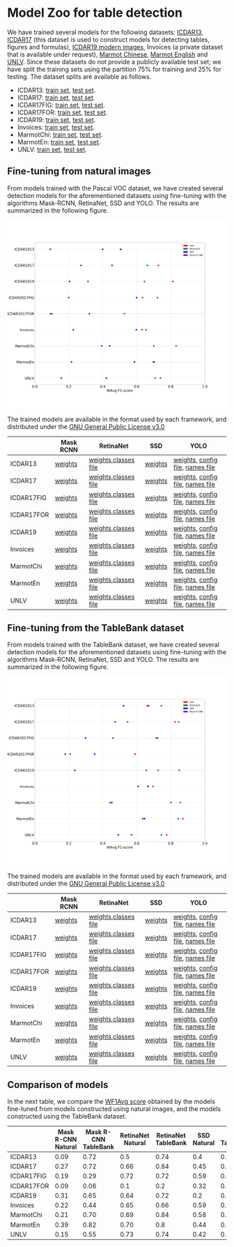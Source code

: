 # Model Zoo for table detection

We have trained several models for the following datasets: [ICDAR13](http://www.tamirhassan.com/html/competition.html), [ICDAR17](http://u-pat.org/ICDAR2017/program_competitions.php) (this dataset is used to construct models for detecting tables, figures and formulas), [ICDAR19 modern images](http://sac.founderit.com/), Invoices (a private dataset that is available under request), [Marmot Chinese](http://www.icst.pku.edu.cn/cpdp/sjzy/index.htm), [Marmot English](http://www.icst.pku.edu.cn/cpdp/sjzy/index.htm) and [UNLV](https://dl.acm.org/citation.cfm?id=1815345). Since these datasets do not provide a publicly available test set; we have split the training sets using the partition 75% for training and 25% for testing. The dataset splits are available as follows. 


- ICDAR13: [train set](splits/icdar13-train.txt), [test set](splits/icdar13-test.txt).
- ICDAR17: [train set](splits/icdar17-train.txt), [test set](splits/icdar17-test.txt).
- ICDAR17FIG: [train set](splits/icdar17-train.txt), [test set](splits/icdar17-test.txt).
- ICDAR17FOR: [train set](splits/icdar17-train.txt), [test set](splits/icdar17-test.txt).
- ICDAR19: [train set](splits/icdar19-train.txt), [test set](splits/icdar19-test.txt).
- Invoices: [train set](splits/invoices-train.txt), [test set](splits/invoices-test.txt).
- MarmotChi: [train set](splits/marmotChi-train.txt), [test set](splits/marmotChi-test.txt).
- MarmotEn: [train set](splits/marmotEn-train.txt), [test set](splits/marmotEn-test.txt).
- UNLV: [train set](splits/unlv-train.txt), [test set](splits/unlv-test.txt).

## Fine-tuning from natural images

From models trained with the Pascal VOC dataset, we have created several detection models for the aforementioned datasets using fine-tuning with the algorithms Mask-RCNN, RetinaNet, SSD and YOLO. The results are summarized in the following figure.

![Results transfer learning from natural images](images/das.png)

The trained models are available in the format used by each framework, and distributed under the [GNU General Public License v3.0](https://www.gnu.org/licenses/gpl-3.0.html)

|| Mask RCNN|RetinaNet|SSD|YOLO|
|----------|----------|----------|----------|----------|
|ICDAR13| [weights](https://unirioja-my.sharepoint.com/:u:/g/personal/cedomin_unirioja_es/EZt0ccT1fxZMhuUzEMP8ZtIBBZMuLHGbvv09vwnn_1hT-A?e=rgshQh)|[weights](https://unirioja-my.sharepoint.com/:u:/g/personal/cedomin_unirioja_es/ETENKY4y9jZKv3dEC-WHlnYBGCP8oUhEzxwZZF9SiJ18jQ?e=wXi696),[classes file](https://raw.githubusercontent.com/holms-ur/fine-tuning/master/code/retinanet/retinanet_classes.csv)| [weights](https://unirioja-my.sharepoint.com/:u:/g/personal/cedomin_unirioja_es/EelJCZ8UY1dAokqj8d0ZGXkBibwrbzb0L_rOdav0F_RPig?e=vYYUcS) |  [weights](https://unirioja-my.sharepoint.com/:u:/g/personal/cedomin_unirioja_es/EU0QwvNmCEtGlu4JSbAP9gQBsR9KIjxQJJLIML6cDy380A?e=L2KNyY), [config file](https://raw.githubusercontent.com/holms-ur/fine-tuning/master/code/yolo/tablasFinaltest416320.cfg), [names file](https://raw.githubusercontent.com/holms-ur/fine-tuning/master/code/yolo/vocTablas.names)|
|ICDAR17| [weights](https://unirioja-my.sharepoint.com/:u:/g/personal/cedomin_unirioja_es/EcyXbl6Ru4tCiZU7PjS9vjsBzP8NNsVrGge8k6hUv7M3FQ?e=YP09Ty)|[weights](https://unirioja-my.sharepoint.com/:u:/g/personal/cedomin_unirioja_es/EfuX-LOhZMRFh1ANtYwcCjsBkOiFQbTzHXnoSb1U265YHw?e=0RghNs),[classes file](https://raw.githubusercontent.com/holms-ur/fine-tuning/master/code/retinanet/retinanet_classes.csv)| [weights](https://unirioja-my.sharepoint.com/:u:/g/personal/cedomin_unirioja_es/EY5sQ97FcalFjxtIYLGuWQkBMkVKtg7kWczqw0XEXAyMig?e=X6SeFw) |  [weights](https://unirioja-my.sharepoint.com/:u:/g/personal/cedomin_unirioja_es/ETMmVrsbVcdGse4R-fOhkocBzJjrIMzaxgn_ovzm7dRteQ?e=k0Okzg), [config file](https://raw.githubusercontent.com/holms-ur/fine-tuning/master/code/yolo/tablasFinaltest416320.cfg), [names file](https://raw.githubusercontent.com/holms-ur/fine-tuning/master/code/yolo/vocTablas.names)|
|ICDAR17FIG| [weights](https://unirioja-my.sharepoint.com/:u:/g/personal/cedomin_unirioja_es/EQnk2KcywL9LhMLEXiWf8PwBEh0wm1aWrZ9siANd0RSbGA?e=1U3Il5)|[weights](https://unirioja-my.sharepoint.com/:u:/g/personal/cedomin_unirioja_es/EQ6kc_ShScNBhfITZldWKmwBjVbYVRWKPN8Zr4U8Z6n2VQ?e=bqcDKS),[classes file](https://raw.githubusercontent.com/holms-ur/fine-tuning/master/code/retinanet/retinanet_classes.csv)| [weights](https://unirioja-my.sharepoint.com/:u:/g/personal/cedomin_unirioja_es/ETarswoK1plDhugNIujdcZoBGp_LaH1lJZnZ7FNA9AY-YQ?e=9QlmwO) |  [weights](https://unirioja-my.sharepoint.com/:u:/g/personal/cedomin_unirioja_es/Eeg-oEPdxl5PuQyjqNedGpMBaYLryQSPZp9HOO6S8acqaQ?e=vVHTsf), [config file](https://raw.githubusercontent.com/holms-ur/fine-tuning/master/code/yolo/tablasFinaltest416320.cfg), [names file](https://raw.githubusercontent.com/holms-ur/fine-tuning/master/code/yolo/vocTablas.names)|
|ICDAR17FOR| [weights](https://unirioja-my.sharepoint.com/:u:/g/personal/cedomin_unirioja_es/EfPGOG8UbEFKrREAnUt7rDkB36nQ-klPAIqD8kb_daV6fQ?e=LGhL0b)|[weights](https://unirioja-my.sharepoint.com/:u:/g/personal/cedomin_unirioja_es/EUfxS7ZwTAtIthw5kS08ffIB4vOFiXagDqfHSRLVBhlzxw?e=9t2O40),[classes file](https://raw.githubusercontent.com/holms-ur/fine-tuning/master/code/retinanet/retinanet_classes.csv)| [weights](https://unirioja-my.sharepoint.com/:u:/g/personal/cedomin_unirioja_es/EV8Qq-r3pWdFsDZhXGeCG1EBwiwZNAZ7SOi2gf3CMmxqhw?e=dfTmYa) |  [weights](https://unirioja-my.sharepoint.com/:u:/g/personal/cedomin_unirioja_es/EX004aBDx0ZGsM4QfX9PoCsBzPddsr38A8A3mIGpSiROLw?e=xWwbFg), [config file](https://raw.githubusercontent.com/holms-ur/fine-tuning/master/code/yolo/tablasFinaltest416320.cfg), [names file](https://raw.githubusercontent.com/holms-ur/fine-tuning/master/code/yolo/vocTablas.names)|
|ICDAR19| [weights](https://unirioja-my.sharepoint.com/:u:/g/personal/cedomin_unirioja_es/ES4DpTRJWs9Ek0v0xMbymOoBNEOPceFsqQs5L9upko6kaA?e=G6UB7p)|[weights](),[classes file](https://raw.githubusercontent.com/holms-ur/fine-tuning/master/code/retinanet/retinanet_classes.csv)| [weights](https://unirioja-my.sharepoint.com/:u:/g/personal/cedomin_unirioja_es/EVvuNHa7amlHk5O_CvVaHu8BFwv1sfXI31qxIOoTJTpmzw?e=bCrRjR) |  [weights](https://unirioja-my.sharepoint.com/:u:/g/personal/cedomin_unirioja_es/EdSHJsnKliZBuXJ-IEsLFmwBkU9dHMewEgOMbLxw0w575w?e=64F2FE), [config file](https://raw.githubusercontent.com/holms-ur/fine-tuning/master/code/yolo/tablasFinaltest416320.cfg), [names file](https://raw.githubusercontent.com/holms-ur/fine-tuning/master/code/yolo/vocTablas.names)|
|Invoices| [weights](https://unirioja-my.sharepoint.com/:u:/g/personal/cedomin_unirioja_es/ESe1F8OygqxHrzAKlYF0AmUBMauBGsgvxnzyiCIG-yVPKQ?e=80LarN)|[weights](https://unirioja-my.sharepoint.com/:u:/g/personal/cedomin_unirioja_es/EcZ4vdhqm1lHjDi6okTWbEkBTVoZN-6VTlMF6jr9TEF0qw?e=vWWsHs),[classes file](https://raw.githubusercontent.com/holms-ur/fine-tuning/master/code/retinanet/retinanet_classes.csv)| [weights](https://unirioja-my.sharepoint.com/:u:/g/personal/cedomin_unirioja_es/ER20e6yv2T1LkImbu_L2-p0BO6O9LDHv4om7Tp0CDve2ZA?e=neBXoe) |  [weights](https://unirioja-my.sharepoint.com/:u:/g/personal/cedomin_unirioja_es/EVqiaX3VgVZLmTbUBe0kRbQBCf0r1peyo5d_8k3YYJg3FQ?e=R6ZGA3), [config file](https://raw.githubusercontent.com/holms-ur/fine-tuning/master/code/yolo/tablasFinaltest416320.cfg), [names file](https://raw.githubusercontent.com/holms-ur/fine-tuning/master/code/yolo/vocTablas.names)|
|MarmotChi| [weights](https://unirioja-my.sharepoint.com/:u:/g/personal/cedomin_unirioja_es/Ea0TLm8LMwRNnTZ-FXRhnY0B76O3-xMPL96mF_MSc_q9ew?e=kbKhys)|[weights](https://unirioja-my.sharepoint.com/:u:/g/personal/cedomin_unirioja_es/ERIcHRYk3bJFgPziH3WhvVwBO_-xx-HdNUwfmiv2S45A-A?e=1bzjp3),[classes file](https://raw.githubusercontent.com/holms-ur/fine-tuning/master/code/retinanet/retinanet_classes.csv)| [weights](https://unirioja-my.sharepoint.com/:u:/g/personal/cedomin_unirioja_es/ERBbJ6TX_KlGkBhryc7fqAEBaGdFVyc62cHrswMC7mCL7g?e=sPI2vT) |  [weights](https://unirioja-my.sharepoint.com/:u:/g/personal/cedomin_unirioja_es/EeypoDUR2TxPqKoymbZJxNsBYwocn1F_cTikDXKBk1iKhg?e=ET6CAV), [config file](https://raw.githubusercontent.com/holms-ur/fine-tuning/master/code/yolo/tablasFinaltest416320.cfg), [names file](https://raw.githubusercontent.com/holms-ur/fine-tuning/master/code/yolo/vocTablas.names)|
|MarmotEn| [weights](https://unirioja-my.sharepoint.com/:u:/g/personal/cedomin_unirioja_es/EUodMOOCQZlEs0xzV3j6zd0BiuxOM-Z4uU5OspdoFF1mZA?e=SwEnyB)|[weights](https://unirioja-my.sharepoint.com/:u:/g/personal/cedomin_unirioja_es/Edi3QTUsUh1GpFUu3DV1KrYBZUCBheGymXDrQKyG7FdZmA?e=NPa4Pt),[classes file](https://raw.githubusercontent.com/holms-ur/fine-tuning/master/code/retinanet/retinanet_classes.csv)| [weights](https://unirioja-my.sharepoint.com/:u:/g/personal/cedomin_unirioja_es/ETH5QCMa_aBKsjxl9uz4PvoBAi3UB8ST9cC8ub6CjEQ7Ig?e=KjR1Cm) |  [weights](https://unirioja-my.sharepoint.com/:u:/g/personal/cedomin_unirioja_es/EXq35-moQl1MoM_PM5VuJE4BLjeXAET7mXfGmUNIRtmiVg?e=asCckz), [config file](https://raw.githubusercontent.com/holms-ur/fine-tuning/master/code/yolo/tablasFinaltest416320.cfg), [names file](https://raw.githubusercontent.com/holms-ur/fine-tuning/master/code/yolo/vocTablas.names)|
|UNLV| [weights](https://unirioja-my.sharepoint.com/:u:/g/personal/cedomin_unirioja_es/ERNBdsLqIplJsJsETytzkQ8B0RnkxtPNIu5CMmH_TC6RUQ?e=NIuW5J)|[weights](https://unirioja-my.sharepoint.com/:u:/g/personal/cedomin_unirioja_es/ETft6nXCka1LppxRVmkXjhgBFx0e7UkTdJWigxnbox4MFQ?e=D9lrHP),[classes file](https://raw.githubusercontent.com/holms-ur/fine-tuning/master/code/retinanet/retinanet_classes.csv)| [weights](https://unirioja-my.sharepoint.com/:u:/g/personal/cedomin_unirioja_es/EelAgmqunwZLi8uylh666CwBH4XiqNpJPCDG1RgYjvaIRA?e=OsQ824) |  [weights](https://unirioja-my.sharepoint.com/:u:/g/personal/cedomin_unirioja_es/EVA4H2k4O4ZDvO-SlYE5l0wBS0L_7_KOXNI9_RmVQvcQfw?e=5dGGZS), [config file](https://raw.githubusercontent.com/holms-ur/fine-tuning/master/code/yolo/tablasFinaltest416320.cfg), [names file](https://raw.githubusercontent.com/holms-ur/fine-tuning/master/code/yolo/vocTablas.names)|


## Fine-tuning from the TableBank dataset

From models trained with the TableBank dataset, we have created several detection models for the aforementioned datasets using fine-tuning with the algorithms Mask-RCNN, RetinaNet, SSD and YOLO. The results are summarized in the following figure.

![Results transfer learning from the TableBank dataset](images/dasTrans.png)

The trained models are available in the format used by each framework, and distributed under the [GNU General Public License v3.0](https://www.gnu.org/licenses/gpl-3.0.html)

|| Mask RCNN|RetinaNet|SSD|YOLO|
|----------|----------|----------|----------|----------|
|ICDAR13| [weights](https://unirioja-my.sharepoint.com/:u:/g/personal/cedomin_unirioja_es/EW6r_5Pkp8VLql9yITI0hSUBfE-Ht6yLH746g0LcN3emyg?e=UYHr6d)|[weights](https://unirioja-my.sharepoint.com/:u:/g/personal/cedomin_unirioja_es/EWNyYcH_QhpGhNXhA8F608oBnwAFmFO2uRhY7dA5DzgAQw?e=evMw0i),[classes file](https://raw.githubusercontent.com/holms-ur/fine-tuning/master/code/retinanet/retinanet_classes.csv)| [weights](https://unirioja-my.sharepoint.com/:u:/g/personal/cedomin_unirioja_es/EV7aob0jsnFCtHia0uc_eNYBzcMZk9wu8wrbXfLqxuVAvQ?e=713cWz) |  [weights](https://unirioja-my.sharepoint.com/:u:/g/personal/cedomin_unirioja_es/EU2UHSi2X7ZHhUgkWVBZmcABDSbzxBL-cdXijp47gbrfLw?e=mXYm7i), [config file](https://raw.githubusercontent.com/holms-ur/fine-tuning/master/code/yolo/tablasFinaltest416320.cfg), [names file](https://raw.githubusercontent.com/holms-ur/fine-tuning/master/code/yolo/vocTablas.names)|
|ICDAR17| [weights](https://unirioja-my.sharepoint.com/:u:/g/personal/cedomin_unirioja_es/Ed6Kye5WXydNq323I8v6_b4BnxANqiP7HY9P7PrSrLxqew?e=MBywNB)|[weights](https://unirioja-my.sharepoint.com/:u:/g/personal/cedomin_unirioja_es/Ea6zj5YFSGdKoikX1WB2JjUBtks4KXjEJRSrAlkGLh_sAQ?e=na1KNN),[classes file](https://raw.githubusercontent.com/holms-ur/fine-tuning/master/code/retinanet/retinanet_classes.csv)| [weights](https://unirioja-my.sharepoint.com/:u:/g/personal/cedomin_unirioja_es/EYVzMx6r3KVBmfb_sCX0cJoBzzFBiqP5J58-f7usqeEcxA?e=rukDe0) |  [weights](https://unirioja-my.sharepoint.com/:u:/g/personal/cedomin_unirioja_es/ESh0c7AYAERFo1mW0jx5UtkB9sFrOyLIbCC8ZzKM4UWtXg?e=7BC2yA), [config file](https://raw.githubusercontent.com/holms-ur/fine-tuning/master/code/yolo/tablasFinaltest416320.cfg), [names file](https://raw.githubusercontent.com/holms-ur/fine-tuning/master/code/yolo/vocTablas.names)|
|ICDAR17FIG| [weights](https://unirioja-my.sharepoint.com/:u:/g/personal/cedomin_unirioja_es/EVCNvZXvL4dLnSyFIHTv46UBhhyxeDsDT54v3IGT1sKq9g?e=svmrCD)|[weights](https://unirioja-my.sharepoint.com/:u:/g/personal/cedomin_unirioja_es/EYq7Op99i_xJi39AiLyZ3bUBKLjqon5uNsq7x3bm3SoPaw?e=NXozvP),[classes file](https://raw.githubusercontent.com/holms-ur/fine-tuning/master/code/retinanet/retinanet_classes.csv)| [weights](https://unirioja-my.sharepoint.com/:u:/g/personal/cedomin_unirioja_es/EU762V1cV3dBsz8rgfrmA-8BFkXWj5UMTzfYZQTw0yMXfw?e=AH017T) |  [weights](https://unirioja-my.sharepoint.com/:u:/g/personal/cedomin_unirioja_es/Ee-xiC8-sTxMjKiLPGT0wcQBORVUlOpjFc81Q47ow4BOQQ?e=DMjCkX), [config file](https://raw.githubusercontent.com/holms-ur/fine-tuning/master/code/yolo/tablasFinaltest416320.cfg), [names file](https://raw.githubusercontent.com/holms-ur/fine-tuning/master/code/yolo/vocTablas.names)|
|ICDAR17FOR| [weights](https://unirioja-my.sharepoint.com/:u:/g/personal/cedomin_unirioja_es/EeCnHcLNlhNMjp1b2aAyY9YBlVHmSdIDyQFSvyUWQjpvWg?e=ItMBcp)|[weights](https://unirioja-my.sharepoint.com/:u:/g/personal/cedomin_unirioja_es/EdeBMpQ0Le5OrxGBZEsIK08BBX4qEptUlaEgEF9mKs2oDQ?e=ZfOHSz),[classes file](https://raw.githubusercontent.com/holms-ur/fine-tuning/master/code/retinanet/retinanet_classes.csv)| [weights](https://unirioja-my.sharepoint.com/:u:/g/personal/cedomin_unirioja_es/EW-9tHi7DA1HuFRwOiOweXYBZmuFDArGEDfh5oIvcqvXag?e=K0UnGp) |  [weights](https://unirioja-my.sharepoint.com/:u:/g/personal/cedomin_unirioja_es/EQL6UcTvV7ZHgsiZBptIMGEB-uMPAytxpEIPdPMIFF8OMg?e=eGq4cG), [config file](https://raw.githubusercontent.com/holms-ur/fine-tuning/master/code/yolo/tablasFinaltest416320.cfg), [names file](https://raw.githubusercontent.com/holms-ur/fine-tuning/master/code/yolo/vocTablas.names)|
|ICDAR19| [weights](https://unirioja-my.sharepoint.com/:u:/g/personal/cedomin_unirioja_es/Efpn662iHlpMifFzZ3VHbBQBiXsBNuxgQIRy2--hG-gmsw?e=ZtegwB)|[weights](https://unirioja-my.sharepoint.com/:u:/g/personal/cedomin_unirioja_es/EQ_p4gwBl91NkgrMxSa8eZABM77iDm-M6UmARNQ4D_NECw?e=xzbsh1),[classes file](https://raw.githubusercontent.com/holms-ur/fine-tuning/master/code/retinanet/retinanet_classes.csv)| [weights](https://unirioja-my.sharepoint.com/:u:/g/personal/cedomin_unirioja_es/EcGBtd94dRZOnbr5ZDuJL8gBi0kyOc7LGqYXH6jTKyX5FQ?e=OfrOJf) |  [weights](), [config file](https://raw.githubusercontent.com/holms-ur/fine-tuning/master/code/yolo/tablasFinaltest416320.cfg), [names file](https://raw.githubusercontent.com/holms-ur/fine-tuning/master/code/yolo/vocTablas.names)|
|Invoices| [weights](https://unirioja-my.sharepoint.com/:u:/g/personal/cedomin_unirioja_es/EewTVVDVAGdAoyGwzSy2f3wBiUJikPmnPX_I48c2QJRvNg?e=JQ300q)|[weights](https://unirioja-my.sharepoint.com/:u:/g/personal/cedomin_unirioja_es/EVuCztrCBvJFqyAQl8IFeyIByylYou-c4wogaMfXAGNHZQ?e=IjFfIM),[classes file](https://raw.githubusercontent.com/holms-ur/fine-tuning/master/code/retinanet/retinanet_classes.csv)| [weights]() |  [weights](https://unirioja-my.sharepoint.com/:u:/g/personal/cedomin_unirioja_es/EYrBpkAnuo5FjeH52SSS4o8BjYBXDbQ62b2U43xysw2Z1A?e=yLbe9L), [config file](https://raw.githubusercontent.com/holms-ur/fine-tuning/master/code/yolo/tablasFinaltest416320.cfg), [names file](https://raw.githubusercontent.com/holms-ur/fine-tuning/master/code/yolo/vocTablas.names)|
|MarmotChi| [weights](https://unirioja-my.sharepoint.com/:u:/g/personal/cedomin_unirioja_es/EdPdxmprlGNIsqDssw9qiyAB1XxW5Ffzdhe5-r9cSMTlqg?e=dgTRqD)|[weights](https://unirioja-my.sharepoint.com/:u:/g/personal/cedomin_unirioja_es/EffRr51kAzBAkOq8dAHVK54BhXBoOJyS9twk74-EDm1tvg?e=gMeDOG),[classes file](https://raw.githubusercontent.com/holms-ur/fine-tuning/master/code/retinanet/retinanet_classes.csv)| [weights](https://unirioja-my.sharepoint.com/:u:/g/personal/cedomin_unirioja_es/ESJykgLeXIhHjTf54qqgc14BHAa_ycul_ToNMwVLS66weQ?e=doecLi) |  [weights](https://unirioja-my.sharepoint.com/:u:/g/personal/cedomin_unirioja_es/ESZGsuGCX0hCirvi1ueu62EBT_IIiHXhprKJiDIfoNXzvg?e=XIcu3a), [config file](https://raw.githubusercontent.com/holms-ur/fine-tuning/master/code/yolo/tablasFinaltest416320.cfg), [names file](https://raw.githubusercontent.com/holms-ur/fine-tuning/master/code/yolo/vocTablas.names)|
|MarmotEn| [weights](https://unirioja-my.sharepoint.com/:u:/g/personal/cedomin_unirioja_es/EfB0ofSW21tFsy8wOOWVnusBaGbhuHjpw96vTrNcdE2lpQ?e=rt8Pre)|[weights](https://unirioja-my.sharepoint.com/:u:/g/personal/cedomin_unirioja_es/EdbvWcKPM9FFjYo9Pr_tQ8wBLb3x2WTyHC-qdv0maMUwew?e=EyvhJe),[classes file](https://raw.githubusercontent.com/holms-ur/fine-tuning/master/code/retinanet/retinanet_classes.csv)| [weights](https://unirioja-my.sharepoint.com/:u:/g/personal/cedomin_unirioja_es/EWyTiUNYnMhOmZYRqeHJR8wBSgQ0h99i6HB29CVgSOvgkA?e=GLYxSj) |  [weights](https://unirioja-my.sharepoint.com/:u:/g/personal/cedomin_unirioja_es/ES_T96i_HmBLqFL3d-vBUTUBHmwN7sJY4YBhxvqk9lApHw?e=jGdx0l), [config file](https://raw.githubusercontent.com/holms-ur/fine-tuning/master/code/yolo/tablasFinaltest416320.cfg), [names file](https://raw.githubusercontent.com/holms-ur/fine-tuning/master/code/yolo/vocTablas.names)|
|UNLV| [weights](https://unirioja-my.sharepoint.com/:u:/g/personal/cedomin_unirioja_es/Eagi7PrqQTxEv3PiVZB6RxYBssrcC2kGPMVbrUkrm3nYEg?e=DzYvxy)|[weights](https://unirioja-my.sharepoint.com/:u:/g/personal/cedomin_unirioja_es/ERGZhy0kC91GrqnJd1GuhdQBka4nC3qpzolsVOCxmIHVgQ?e=Axjjna),[classes file](https://raw.githubusercontent.com/holms-ur/fine-tuning/master/code/retinanet/retinanet_classes.csv)| [weights](https://unirioja-my.sharepoint.com/:u:/g/personal/cedomin_unirioja_es/EQsdYjN32YVPlKCIeMIPR7sBawIRQnwEZPL7OHdRQv9DtA?e=i0spv8) |  [weights](https://unirioja-my.sharepoint.com/:u:/g/personal/cedomin_unirioja_es/EYFwrK7aiaVDqYHLRqy_qqABTNdoiiwibRrKPVACJYbCvw?e=G0m8qg), [config file](https://raw.githubusercontent.com/holms-ur/fine-tuning/master/code/yolo/tablasFinaltest416320.cfg), [names file](https://raw.githubusercontent.com/holms-ur/fine-tuning/master/code/yolo/vocTablas.names)|

## Comparison of models

In the next table, we compare the [WF1Avg score](http://sac.founderit.com/evaluation.html) obtained by the models fine-tuned from models constructed using natural images, and the models constructed using the TableBank dataset.

||Mask R-CNN Natural| Mask R-CNN TableBank |RetinaNet Natural| RetinaNet TableBank |SSD Natural| SSD TableBank |YOLO Natural| YOLO TableBank |
|----------|----------|----------|----------|----------|----------|----------|----------|----------|
|ICDAR13|0.09|0.72|0.5|0.74|0.4|0.52|0.50|0.66|
|ICDAR17|0.27|0.72|0.66|0.84|0.45|0.47|0.72|0.82|
|ICDAR17FIG|0.19|0.29|0.72|0.72|0.59|0.29|0.63|0.71|
|ICDAR17FOR|0.09|0.06|0.1|0.2|0.32|0.35|0.52|0.59|
|ICDAR19|0.31|0.65|0.64|0.72|0.2|0.23|0.81|0.85|
|Invoices|0.22|0.44|0.65|0.66|0.59|0.66|0.63|0.69|
|MarmotChi|0.21|0.70|0.69|0.84|0.58|0.64|0.7|0.87|
|MarmotEn|0.39|0.82|0.70|0.8|0.44|0.45|0.83|0.85|
|UNLV|0.15|0.55|0.73|0.74|0.42|0.49|0.7|0.77|
